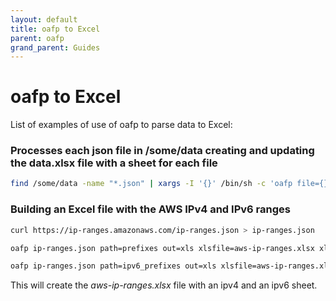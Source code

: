```yaml
---
layout: default
title: oafp to Excel
parent: oafp
grand_parent: Guides
---
```


# oafp to Excel

List of examples of use of oafp to parse data to Excel:

### Processes each json file in /some/data creating and updating the data.xlsx file with a sheet for each file 

```bash
find /some/data -name "*.json" | xargs -I '{}' /bin/sh -c 'oafp file={} output=xls xlsfile=data.xlsx xlsopen=false xlssheet=$(echo {} | sed "s/.*\/\(.*\)\.json/\1/g" )'
```

### Building an Excel file with the AWS IPv4 and IPv6 ranges

```bash
curl https://ip-ranges.amazonaws.com/ip-ranges.json > ip-ranges.json

oafp ip-ranges.json path=prefixes out=xls xlsfile=aws-ip-ranges.xlsx xlssheet=ipv4

oafp ip-ranges.json path=ipv6_prefixes out=xls xlsfile=aws-ip-ranges.xlsx xlssheet=ipv6
```

This will create the _aws-ip-ranges.xlsx_ file with an ipv4 and an ipv6 sheet.